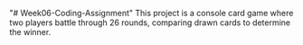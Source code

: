 "# Week06-Coding-Assignment"
This project is a console card game where two players battle through 26 rounds, comparing drawn cards to determine the winner. 
